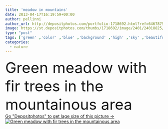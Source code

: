```yaml
---
title: 'meadow in mountains'
date: 2013-04-17T16:19:59+00:00
author: pellinni
author_url: http://depositphotos.com/portfolio-1718692.html?ref=64678756
image: https://st.depositphotos.com/thumbs/1718692/image/2401/24018825/api_thumb_450.jpg?forcejpeg=true
type: "post"
tags: ['green' ,'color' ,'blue' ,'background' ,'high' ,'sky' ,'beautiful' ,'day' ,'bright' ,'season' ,'travel' ,'summer' ,'grass' ,'beauty' ,'meadow' ,'park' ,'field' ,'nature' ,'spring' ,'fresh' ,'outdoor' ,'environment' ,'plant' ,'rural' ,'sunshine' ,'sunny' ,'tree' ,'cloud' ,'mountain' ,'landscape' ,'trees' ,'pine' ,'ecology' ,'fir' ,'forest' ,'with' ,'mountains' ,'wood' ,'clouds' ,'scenic' ,'tourism' ,'europe' ,'in' ,'hill' ,'country' ,'area' ,'land' ,'the' ,'highlands' ,'valley' ]
categories: 
  - nature
---
```

<div aling="center">
            <font size="60"> Green meadow with fir trees in the mountainous area</font>   
</div>
<div>
    <a href='https://depositphotos.com/24018825/stock-photo-meadow-in-mountains.html?ref=64678756' target=_blank > Go "Depositphotos" to get lage size of this picture ->
        <img href='https://depositphotos.com/24018825/stock-photo-meadow-in-mountains.html?ref=64678756' src='https://st.depositphotos.com/1718692/2401/i/950/depositphotos_24018825-stock-photo-meadow-in-mountains.jpg?forcejpeg=true' alt='Green meadow with fir trees in the mountainous area' >
    </a>
</div>
